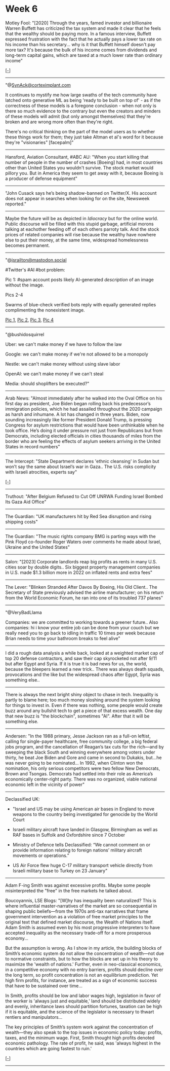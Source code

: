 # Week 6

Motley Fool: "[2020] Through the years, famed investor and billionaire
Warren Buffett has criticized the tax system and made it clear that he
feels that the wealthy should be paying more. In a famous interview,
Buffett expressed frustration with the fact that he actually pays a
lower tax rate on his income than his secretary...  why is it that
Buffett himself doesn't pay more tax? It's because the bulk of his
income comes from dividends and long-term capital gains, which are
taxed at a much lower rate than ordinary income"

[[-]](https://www.fool.com/taxes/2020/09/25/why-does-billionaire-warren-buffett-pay-a-lower-ta/)

---

"@SynAck@corteximplant.com

It continues to mystify me how large swaths of the tech community have
latched onto generative ML as being 'ready to be built on top of' - as
if the correctness of these models is a foregone conclusion - when not
only is there so much evidence to the contrary but even the creators
and minders of these models will admit (but only amongst themselves)
that they're broken and are wrong more often than they're right.

There's no critical thinking on the part of the model users as to
whether these things work for them; they just take Altman et al's word
for it because they're "visionaries" [facepalm]"

---

Hansford, Aviation Consultant, \#ABC AU: "When you start killing that
number of people in the number of crashes [Boeing] had, in most
countries other than United States you wouldn't survive.  The stock
market would pillory you. But in America they seem to get away with
it, because Boeing is a producer of defense equipment"

---

"John Cusack says he’s being shadow-banned on Twitter/X. His account
does not appear in searches when looking for on the site, Newsweek
reported."

---

Maybe the future will be as depicted in *Idiocracy* but for the online
world. Public discourse will be filled with this stupid garbage,
artificial morons talking at eachother feeding off of each others
parroty talk. And the stock prices of related companies will rise
because the wealthy have nowhere else to put their money, at the same
time, widespread homelessness becomes permanent.

---

"@jsrailton@mastodon.social

\#Twitter's \#AI \#bot problem:

Pic 1: \#spam account posts likely AI-generated *description* of an
image without the image.

Pics 2-4

Swarms of blue-check verified bots reply with equally generated
replies complimenting the nonexistent image.

[Pic 1](https://files.mastodon.social/media_attachments/files/111/869/860/903/832/785/small/400abd8296beac71.png),
[Pic 2](https://files.mastodon.social/media_attachments/files/111/869/863/489/102/239/small/755689b066bf01a4.png),
[Pic 3](https://files.mastodon.social/media_attachments/files/111/869/862/207/318/490/small/91fcb7439fae9e10.png),
[Pic 4](https://files.mastodon.social/media_attachments/files/111/869/864/221/295/763/small/7ec3558c1ccaf1ad.png)

---

"@bushidosquirrel

Uber: we can't make money if we have to follow the law

Google: we can't make money if we're not allowed to be a monopoly

Nestle: we can't make money without using slave labor

OpenAI: we can't make money if we can't steal

Media: should shoplifters be executed?"

---

Arab News: "Almost immediately after he walked into the Oval Office on
his first day as president, Joe Biden began rolling back his
predecessor’s immigration policies, which he had assailed throughout
the 2020 campaign as harsh and inhumane. A lot has changed in three
years.  Biden, now sounding increasingly like former President Donald
Trump, is pressing Congress for asylum restrictions that would have
been unthinkable when he took office. He’s doing it under pressure not
just from Republicans but from Democrats, including elected officials
in cities thousands of miles from the border who are feeling the
effects of asylum seekers arriving in the United States in record
numbers"

---

The Intercept: "State Department declares 'ethnic cleansing' in Sudan
but won’t say the same about Israel’s war in Gaza.. The U.S. risks
complicity with Israeli atrocities, experts say"

[[-]](https://theintercept.com/2024/02/04/israel-gaza-sudan-atrocity-determination/)

---

Truthout: "After Belgium Refused to Cut Off UNRWA Funding Israel
Bombed Its Gaza Aid Office"

---

The Guardian: "UK manufacturers hit by Red Sea disruption and rising
shipping costs"

---

The Guardian: "The music rights company BMG is parting ways with the
Pink Floyd co-founder Roger Waters over comments he made about Israel,
Ukraine and the United States"

---

Salon: "[2023] Corporate landlords reap big profits as rents in many
U.S. cities soar by double digits.. Six biggest property management
companies in U.S. made $1.3 billion more in 2022 on inflated rents and
extra fees"

---

The Lever: "Blinken Stranded After Davos By Boeing, His Old
Client.. The Secretary of State previously advised the airline
manufacturer; on his return from the World Economic Forum, he ran into
one of its troubled 737 planes"

---

"@VeryBadLlama

Companies: we are committed to working towards a greener future.. Also
companies: hi i know your entire job can be done from your couch but
we really need you to go back to idling in traffic 10 times per week
because Brian needs to time your bathroom breaks to feel alive"

---

I did a rough data analysis a while back, looked at a weighted market
cap of top 20 defense contractors, and saw their cap skyrocketed not
after 9/11 but after Egypt and Syria. If it is true it is bad news for
us, the world, because the bleepers learned a new trick.. There was
always death squads, provocations and the like but the widespread
chaos after Egypt, Syria was something else..  

---

There is always the next bright shiny object to chase in tech.
Inequality is partly to blame here; too much money sloshing around the
system looking for things to invest in. Even if there was nothing,
some people would create buzz around any bullshit tech to get a piece
of that excess wealth. One day that new buzz is "the blockchain",
sometimes "AI". After that it will be something else. 

---

Andersen: "In the 1988 primary, Jesse Jackson ran as a full-on
leftist, calling for single-payer healthcare, free community college,
a big federal jobs program, and the cancellation of Reagan’s tax cuts
for the rich—and by sweeping the black South and winning everywhere
among voters under thirty, he beat Joe Biden and Gore and came in
second to Dukakis, but…he was never going to be nominated... In 1992,
when Clinton won the nomination, his only serious competitors were two
fellow New Democrats, Brown and Tsongas. Democrats had settled into
their role as America’s economically center-right party. There was no
organized, viable national economic left in the vicinity of power"

---

Declassified UK: 

- "Israel and US may be using American air bases in
England to move weapons to the country being investigated for genocide
by the World Court

- Israeli military aircraft have landed in Glasgow, Birmingham as well
as RAF bases in Suffolk and Oxfordshire since 7 October 

- Ministry of Defence tells Declassified: “We cannot comment on or
provide information relating to foreign nations’ military aircraft
movements or operations.”

- US Air Force flew huge C-17 military transport vehicle directly from
Israeli military base to Turkey on 23 January"

---

Adam F-ing Smith was against excessive profits. Maybe some people
misinterpreted the "free" in the free markets he talked about.

Boucoyannis, LSE Blogs: "[W]hy has inequality been naturalized? This
is where influential master-narratives of the market are so
consequential in shaping public beliefs—from the 1970s anti-tax
narratives that frame government intervention as a violation of free
market principles to the original text that defined market discourse,
the Wealth of Nations itself. Adam Smith is assumed even by his most
progressive interpreters to have accepted inequality as the necessary
trade-off for a more prosperous economy...

But the assumption is wrong. As I show in my article, the building
blocks of Smith’s economic system do not allow the concentration of
wealth—not due to normative constraints, but to how the blocks are set
up in his theory to maximize the 'wealth of nations.' Further, even in
neo-classical economics, in a competitive economy with no entry
barriers, profits should decline over the long term, so profit
concentration is not an equilibrium prediction. Yet high firm profits,
for instance, are treated as a sign of economic success that have to
be sustained over time...

In Smith, profits should be low and labor wages high, legislation in
favor of the worker is 'always just and equitable,' land should be
distributed widely and evenly, inheritance laws should partition
fortunes, taxation can be high if it is equitable, and the science of
the legislator is necessary to thwart rentiers and manipulators...

The key principles of Smith’s system work against the concentration of
wealth—they also speak to the top issues in economic policy today:
profits, taxes, and the minimum wage. First, Smith thought high
profits denoted economic pathology. The rate of profit, he said, was
'always highest in the countries which are going fastest to ruin.'

[[-]](https://blogs.lse.ac.uk/politicsandpolicy/adam-smith-and-inequality/)

---
